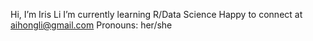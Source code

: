 Hi, I’m Iris Li
I’m currently learning R/Data Science
Happy to connect at aihongli@gmail.com
Pronouns: her/she

